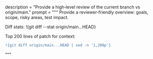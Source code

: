 description = "Provide a high‑level review of the current branch vs origin/main."
prompt = """
Provide a reviewer‑friendly overview: goals, scope, risky areas, test impact.


Diff stats:
!{git diff --stat origin/main...HEAD}


Top 200 lines of patch for context:
```diff
!{git diff origin/main...HEAD | sed -n '1,200p'}
```
"""
